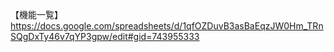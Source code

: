 【機能一覧】
https://docs.google.com/spreadsheets/d/1qfOZDuvB3asBaEqzJW0Hm_TRnSQgDxTy46v7qYP3gpw/edit#gid=743955333
